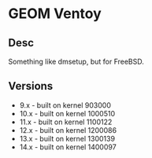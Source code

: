 # GEOM Ventoy

## Desc

Something like dmsetup, but for FreeBSD.

## Versions

- 9.x - built on kernel 903000
- 10.x - built on kernel 1000510
- 11.x - built on kernel 1100122
- 12.x - built on kernel 1200086
- 13.x - built on kernel 1300139
- 14.x - built on kernel 1400097
